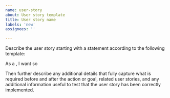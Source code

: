 ```yaml
---
name: user-story
about: User story template
title: User story name
labels: 'new'
assignees: ''

---
```


Describe the user story starting with a statement according to the following template:

As a <type of user>, I want <action or goal> so <reason or outcome>

Then further describe any additional details that fully capture what is required before and after the action or goal, related user stories, and any additional information useful to test that the user story has been correctly implemented.
